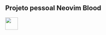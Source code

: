 ## Projeto pessoal Neovim Blood

<img loading="lazy" src="[https://cdn.jsdelivr.net/gh/devicons/devicon/icons/git/git-original.svg](https://drive.google.com/drive/home?hl=pt-br)" width="40" height="40"/>
